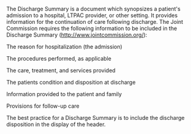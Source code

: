 The Discharge Summary is a document which synopsizes a patient's admission to a hospital, LTPAC provider, or other setting. It provides information for the continuation of care following discharge. The Joint Commission requires the following information to be included in the Discharge Summary (http://www.jointcommission.org/):

  The reason for hospitalization (the admission) 

  The procedures performed, as applicable

  The care, treatment, and services provided

  The patients condition and disposition at discharge

  Information provided to the patient and family

  Provisions for follow-up care

The best practice for a Discharge Summary is to include the discharge disposition in the display of the header.
